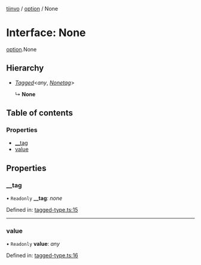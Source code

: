 [tiinvo](../README.md) / [option](../modules/option.md) / None

# Interface: None

[option](../modules/option.md).None

## Hierarchy

* [*Tagged*](../README.md#tagged)<*any*, [*Nonetag*](../modules/option.md#nonetag)\>

  ↳ **None**

## Table of contents

### Properties

- [\_\_tag](option.none.md#__tag)
- [value](option.none.md#value)

## Properties

### \_\_tag

• `Readonly` **\_\_tag**: *none*

Defined in: [tagged-type.ts:15](https://github.com/OctoD/tiinvo/blob/67a8c34/src/tagged-type.ts#L15)

___

### value

• `Readonly` **value**: *any*

Defined in: [tagged-type.ts:16](https://github.com/OctoD/tiinvo/blob/67a8c34/src/tagged-type.ts#L16)
